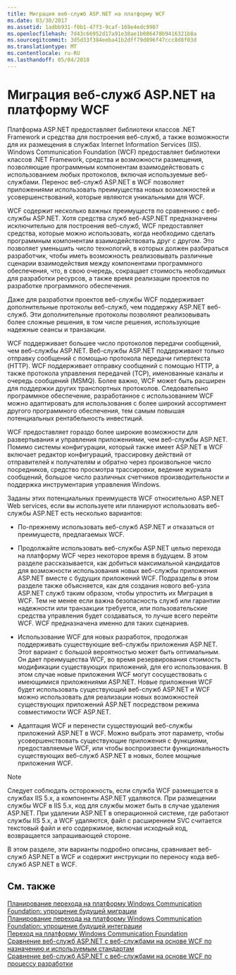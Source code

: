 ```yaml
---
title: Миграция веб-служб ASP.NET на платформу WCF
ms.date: 03/30/2017
ms.assetid: 1adbb931-f0b1-47f3-9caf-169e4edc9907
ms.openlocfilehash: 7d43c66952d17a91e38ae1b086478b9416321b8a
ms.sourcegitcommit: 3d5d33f384eeba41b2dff79d096f47ccc8d8f03d
ms.translationtype: MT
ms.contentlocale: ru-RU
ms.lasthandoff: 05/04/2018
---
```

# <a name="migrating-aspnet-web-services-to-wcf"></a>Миграция веб-служб ASP.NET на платформу WCF
Платформа ASP.NET предоставляет библиотеки классов .NET Framework и средства для построения веб-служб, а также возможности для их размещения в службах Internet Information Services (IIS). Windows Communication Foundation (WCF) предоставляет библиотеки классов .NET Framework, средства и возможности размещения, позволяющие программным компонентам взаимодействовать с использованием любых протоколов, включая используемые веб-службами.  Перенос веб-служб ASP.NET в WCF позволяет приложениями использовать преимущества новых возможностей и усовершенствований, которые являются уникальными для WCF.  
  
 WCF содержит несколько важных преимуществ по сравнению с веб-службы ASP.NET. Хотя средства служб веб-ASP.NET предназначены исключительно для построения веб-служб, WCF предоставляет средства, которые можно использовать, когда необходимо сделать программным компонентам взаимодействовать друг с другом. Это позволяет уменьшить число технологий, в которых должен разбираться разработчик, чтобы иметь возможность реализовывать различные сценарии взаимодействия между компонентами программного обеспечения, что, в свою очередь, сокращает стоимость необходимых для разработки ресурсов, а также время реализации проектов по разработке программного обеспечения.  
  
 Даже для разработки проектов веб-службы WCF поддерживает дополнительные протоколы веб-служб, чем поддержку ASP.NET веб-служб. Эти дополнительные протоколы позволяют реализовывать более сложные решения, в том числе решения, использующие надежные сеансы и транзакции.  
  
 WCF поддерживает большее число протоколов передачи сообщений, чем веб-службы ASP.NET. Веб-службы ASP.NET поддерживают только отправку сообщений с помощью протокола передачи гипертекста (HTTP). WCF поддерживает отправку сообщений с помощью HTTP, а также протокола управления передачей (TCP), именованные каналы и очередь сообщений (MSMQ). Более важно, WCF может быть расширен для поддержки других транспортных протоколов. Следовательно программное обеспечение, разработанное с использованием WCF можно адаптировать для использования с более широкий ассортимент другого программного обеспечения, тем самым повышая потенциальных рентабельность инвестиций.  
  
 WCF предоставляет гораздо более широкие возможности для развертывания и управления приложениями, чем веб-службы ASP.NET. Помимо системы конфигурации, который также имеет ASP.NET в WCF включает редактор конфигураций, трассировку действий от отправителей к получателям и обратно через произвольное число посредников, средство просмотра трассировки, ведение журнала сообщений, большое число различных счетчиков производительности и поддержка инструментария управления Windows.  
  
 Заданы этих потенциальных преимуществ WCF относительно ASP.NET Web services, если вы используете или планируют использовать веб-службы ASP.NET есть несколько вариантов:  
  
-   По-прежнему использовать веб-служб ASP.NET и отказаться от преимуществ, предлагаемых WCF.  
  
-   Продолжайте использовать веб-службы ASP.NET целью перехода на платформу WCF через некоторое время в будущем. В этом разделе рассказывается, как добиться максимальной кандидатов для возможности использования новых веб-службы приложения ASP.NET вместе с будущих приложений WCF. Подразделы в этом разделе также объясняется, как для создания нового веб-узла ASP.NET служб таким образом, чтобы упростить их Миграция в WCF. Тем не менее если важна безопасность служб или гарантии надежности или транзакции требуется, или пользовательские средства управления будет создаваться, то лучше всего перейти WCF. WCF предназначена именно для таких сценариев.  
  
-   Использование WCF для новых разработок, продолжая поддерживать существующие веб-службы приложения ASP.NET. Этот вариант с большой вероятностью может быть оптимальным. Он дает преимущества WCF, во время резервирования стоимость модификации существующих приложений, для его использования. В этом случае новые приложения WCF могут сосуществовать с имеющимися приложениями ASP.NET. Новые приложения WCF будет использовать существующий веб-служб ASP.NET и WCF можно использовать для реализации новых возможностей существующих приложений ASP.NET посредством режима совместимости WCF ASP.NET.  
  
-   Адаптация WCF и перенести существующий веб-службы приложений ASP.NET в WCF. Можно выбрать этот параметр, чтобы усовершенствовать существующие приложения с функциями, предоставляемые WCF, или чтобы воспроизвести функциональность существующих веб-служб ASP.NET в новых, более мощные приложения WCF.  
  
> [!NOTE]
>  Следует соблюдать осторожность, если служба WCF размещается в службах IIS 5.x, а компоненты ASP.NET удаляются. При размещении службы WCF в IIS 5.x, код для службы может быть в случае удаления ASP.NET. При удалении ASP.NET в операционной системе, где работают службы IIS 5.x, а WCF удаляются, файл с расширением SVC считается текстовый файл и его содержимое, включая исходный код, возвращается запрашивающей стороне.  
  
 В этом разделе, эти варианты подробно описаны, сравнивает веб-служб ASP.NET в WCF и содержит инструкции по переносу кода веб-служб ASP.NET в WCF.  
  
## <a name="see-also"></a>См. также  
 [Планирование перехода на платформу Windows Communication Foundation: упрощение будущей миграции](../../../../docs/framework/wcf/feature-details/anticipating-adopting-wcf-migration.md)  
 [Планирование перехода на платформу Windows Communication Foundation: упрощение будущей интеграции](../../../../docs/framework/wcf/feature-details/anticipating-adopting-the-wcf-easing-future-integration.md)  
 [Переход на платформу Windows Communication Foundation](../../../../docs/framework/wcf/feature-details/adopting-wcf.md)  
 [Сравнение веб-служб ASP.NET с веб-службами на основе WCF по назначению и используемым стандартам](../../../../docs/framework/wcf/feature-details/comparing-aspnet-web-services-to-wcf-based-on-purpose-and-standards-used.md)  
 [Сравнение веб-служб ASP.NET с веб-службами на основе WCF по процессу разработки](../../../../docs/framework/wcf/feature-details/comparing-aspnet-web-services-to-wcf-based-on-development.md)
